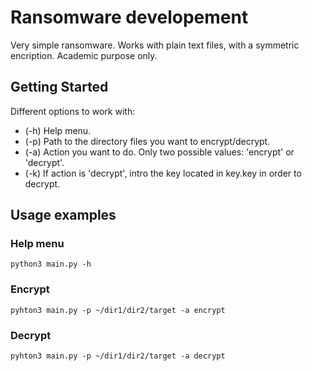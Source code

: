 # Ransomware developement

Very simple ransomware. Works with plain text files, with a symmetric encription. Academic purpose only.

## Getting Started

Different options to work with:
* (-h) Help menu.
* (-p) Path to the directory files you want to encrypt/decrypt.
* (-a) Action you want to do. Only two possible values: 'encrypt' or 'decrypt'.
* (-k) If action is 'decrypt', intro the key located in key.key in order to decrypt.

## Usage examples

### Help menu

```
python3 main.py -h
```

### Encrypt

```
pyhton3 main.py -p ~/dir1/dir2/target -a encrypt
```

### Decrypt

```
pyhton3 main.py -p ~/dir1/dir2/target -a decrypt
```

